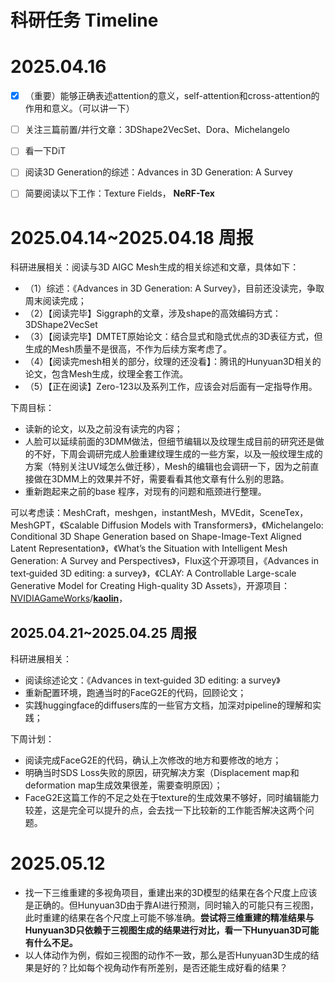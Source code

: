 # 科研任务 Timeline

# 2025.04.16

- [x] （重要）能够正确表述attention的意义，self-attention和cross-attention的作用和意义。（可以讲一下）
- [ ] 关注三篇前置/并行文章：3DShape2VecSet、Dora、Michelangelo
- [ ] 看一下DiT
- [ ] 阅读3D Generation的综述：Advances in 3D Generation: A Survey
- [ ] 简要阅读以下工作：Texture Fields， **NeRF-Tex**



# 2025.04.14~2025.04.18 周报

科研进展相关：阅读与3D AIGC Mesh生成的相关综述和文章，具体如下：

- （1）综述：《Advances in 3D Generation: A Survey》，目前还没读完，争取周末阅读完成；
- （2）【阅读完毕】Siggraph的文章，涉及shape的高效编码方式：3DShape2VecSet
- （3）【阅读完毕】DMTET原始论文：结合显式和隐式优点的3D表征方式，但生成的Mesh质量不是很高，不作为后续方案考虑了。
- （4）【阅读完mesh相关的部分，纹理的还没看】：腾讯的Hunyuan3D相关的论文，包含Mesh生成，纹理全套工作流。
- （5）【正在阅读】Zero-123以及系列工作，应该会对后面有一定指导作用。

下周目标：

- 读新的论文，以及之前没有读完的内容；
- 人脸可以延续前面的3DMM做法，但细节编辑以及纹理生成目前的研究还是做的不好，下周会调研完成人脸重建纹理生成的一些方案，以及一般纹理生成的方案（特别关注UV域怎么做迁移），Mesh的编辑也会调研一下，因为之前直接做在3DMM上的效果并不好，需要看看其他文章有什么别的思路。
- 重新跑起来之前的base 程序，对现有的问题和瓶颈进行整理。



可以考虑读：MeshCraft，meshgen，instantMesh，MVEdit，SceneTex，MeshGPT，《Scalable Diffusion Models with Transformers》，《Michelangelo: Conditional 3D Shape Generation based on Shape-Image-Text Aligned Latent Representation》，《What’s the Situation with Intelligent Mesh Generation: A Survey and Perspectives》，Flux这个开源项目，《Advances in text‑guided 3D editing: a survey》，《CLAY: A Controllable Large-scale Generative Model for Creating High-quality 3D Assets》，开源项目：[NVIDIAGameWorks](https://github.com/NVIDIAGameWorks)/**[kaolin](https://github.com/NVIDIAGameWorks/kaolin)**，



## 2025.04.21~2025.04.25 周报

科研进展相关：

- 阅读综述论文：《Advances in text‐guided 3D editing: a survey》
- 重新配置环境，跑通当时的FaceG2E的代码，回顾论文；
- 实践huggingface的diffusers库的一些官方文档，加深对pipeline的理解和实践；

下周计划：

- 阅读完成FaceG2E的代码，确认上次修改的地方和要修改的地方；
- 明确当时SDS Loss失败的原因，研究解决方案（Displacement map和deformation map生成效果很差，需要查明原因）；
- FaceG2E这篇工作的不足之处在于texture的生成效果不够好，同时编辑能力较差，这是完全可以提升的点，会去找一下比较新的工作能否解决这两个问题。



# 2025.05.12

- 找一下三维重建的多视角项目，重建出来的3D模型的结果在各个尺度上应该是正确的。但Hunyuan3D由于靠AI进行预测，同时输入的可能只有三视图，此时重建的结果在各个尺度上可能不够准确。**尝试将三维重建的精准结果与Hunyuan3D只依赖于三视图生成的结果进行对比，看一下Hunyuan3D可能有什么不足。**
- 以人体动作为例，假如三视图的动作不一致，那么是否Hunyuan3D生成的结果是好的？比如每个视角动作有所差别，是否还能生成好看的结果？
